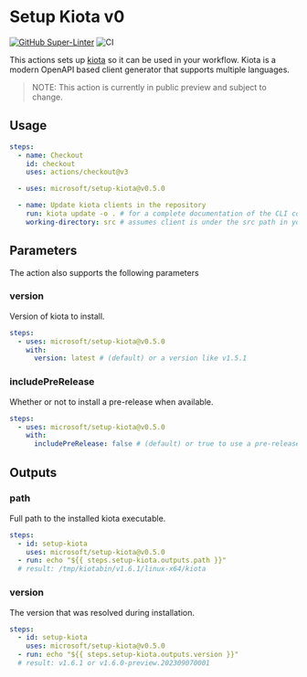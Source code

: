 # Setup Kiota v0

[![GitHub Super-Linter](https://github.com/microsoft/setup-kiota/actions/workflows/linter.yml/badge.svg)](https://github.com/super-linter/super-linter)
![CI](https://github.com/microsoft/setup-kiota/actions/workflows/ci.yml/badge.svg)

This actions sets up [kiota](https://aka.ms/kiota) so it can be used in your workflow. Kiota is a modern OpenAPI based client generator that supports multiple languages.

> NOTE: This action is currently in public preview and subject to change.

## Usage

```yaml
steps:
  - name: Checkout
    id: checkout
    uses: actions/checkout@v3

  - uses: microsoft/setup-kiota@v0.5.0

  - name: Update kiota clients in the repository
    run: kiota update -o . # for a complete documentation of the CLI commands see https://aka.ms/kiota/docs
    working-directory: src # assumes client is under the src path in your repository
```

## Parameters

The action also supports the following parameters

### version

Version of kiota to install.

```yaml
steps:
  - uses: microsoft/setup-kiota@v0.5.0
    with:
      version: latest # (default) or a version like v1.5.1
```

### includePreRelease

Whether or not to install a pre-release when available.

```yaml
steps:
  - uses: microsoft/setup-kiota@v0.5.0
    with:
      includePreRelease: false # (default) or true to use a pre-release if one is available. MUST be false when the version set to anything other than 'latest'
```

## Outputs

### path

Full path to the installed kiota executable.

```yaml
steps:
  - id: setup-kiota
    uses: microsoft/setup-kiota@v0.5.0
  - run: echo "${{ steps.setup-kiota.outputs.path }}"
  # result: /tmp/kiotabin/v1.6.1/linux-x64/kiota
```

### version

The version that was resolved during installation.

```yaml
steps:
  - id: setup-kiota
    uses: microsoft/setup-kiota@v0.5.0
  - run: echo "${{ steps.setup-kiota.outputs.version }}"
  # result: v1.6.1 or v1.6.0-preview.202309070001
```

